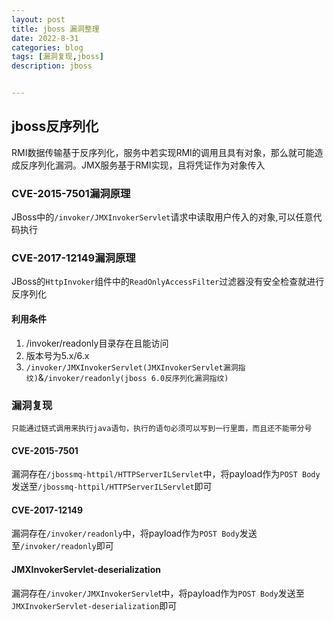 ```yaml
---
layout: post
title: jboss 漏洞整理
date: 2022-8-31
categories: blog
tags: [漏洞复现,jboss]
description: jboss


---
```

## jboss反序列化

RMI数据传输基于反序列化，服务中若实现RMI的调用且具有对象，那么就可能造成反序列化漏洞。JMX服务基于RMI实现，且将凭证作为对象传入

### **CVE-2015-7501漏洞原理**

JBoss中的`/invoker/JMXInvokerServlet`请求中读取用户传入的对象,可以任意代码执行

### **CVE-2017-12149漏洞原理**

JBoss的`HttpInvoker`组件中的`ReadOnlyAccessFilter`过滤器没有安全检查就进行反序列化

#### 利用条件

1. /invoker/readonly目录存在且能访问
2. 版本号为5.x/6.x
2. `/invoker/JMXInvokerServlet(JMXInvokerServlet漏洞指纹)`&`/invoker/readonly(jboss 6.0反序列化漏洞指纹)`

### **漏洞复现**

`只能通过链式调用来执行java语句，执行的语句必须可以写到一行里面，而且还不能带分号`

#### CVE-2015-7501

漏洞存在`/jbossmq-httpil/HTTPServerILServlet`中，将payload作为`POST Body`发送至`/jbossmq-httpil/HTTPServerILServlet`即可

#### CVE-2017-12149

漏洞存在`/invoker/readonly`中，将payload作为`POST Body`发送至`/invoker/readonly`即可

#### JMXInvokerServlet-deserialization

漏洞存在`/invoker/JMXInvokerServle`t中，将payload作为`POST Body`发送至`JMXInvokerServlet-deserialization`即可
